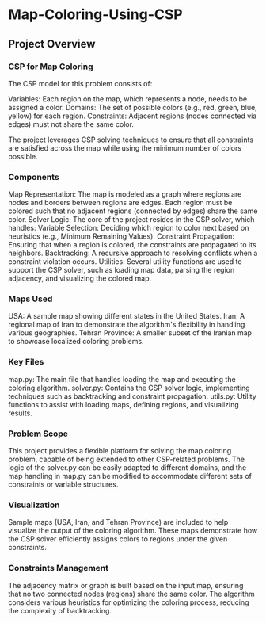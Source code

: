 # Map-Coloring-Using-CSP

## Project Overview

### CSP for Map Coloring

The CSP model for this problem consists of:

Variables: Each region on the map, which represents a node, needs to be assigned a color.
Domains: The set of possible colors (e.g., red, green, blue, yellow) for each region.
Constraints: Adjacent regions (nodes connected via edges) must not share the same color.

The project leverages CSP solving techniques to ensure that all constraints are satisfied across the map while using the minimum number of colors possible.

### Components

Map Representation: The map is modeled as a graph where regions are nodes and borders between regions are edges. Each region must be colored such that no adjacent regions (connected by edges) share the same color.
Solver Logic: The core of the project resides in the CSP solver, which handles:
Variable Selection: Deciding which region to color next based on heuristics (e.g., Minimum Remaining Values).
Constraint Propagation: Ensuring that when a region is colored, the constraints are propagated to its neighbors.
Backtracking: A recursive approach to resolving conflicts when a constraint violation occurs.
Utilities: Several utility functions are used to support the CSP solver, such as loading map data, parsing the region adjacency, and visualizing the colored map.

### Maps Used

USA: A sample map showing different states in the United States.
Iran: A regional map of Iran to demonstrate the algorithm's flexibility in handling various geographies.
Tehran Province: A smaller subset of the Iranian map to showcase localized coloring problems.

### Key Files

map.py: The main file that handles loading the map and executing the coloring algorithm.
solver.py: Contains the CSP solver logic, implementing techniques such as backtracking and constraint propagation.
utils.py: Utility functions to assist with loading maps, defining regions, and visualizing results.

### Problem Scope

This project provides a flexible platform for solving the map coloring problem, capable of being extended to other CSP-related problems. The logic of the solver.py can be easily adapted to different domains, and the map handling in map.py can be modified to accommodate different sets of constraints or variable structures.

### Visualization

Sample maps (USA, Iran, and Tehran Province) are included to help visualize the output of the coloring algorithm. These maps demonstrate how the CSP solver efficiently assigns colors to regions under the given constraints.

### Constraints Management

The adjacency matrix or graph is built based on the input map, ensuring that no two connected nodes (regions) share the same color.
The algorithm considers various heuristics for optimizing the coloring process, reducing the complexity of backtracking.

